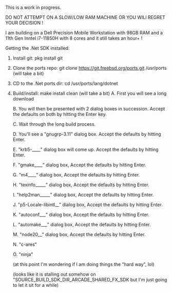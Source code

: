 This is a work in progress.

DO NOT ATTEMPT ON A SLOW/LOW RAM MACHINE OR YOU WILl REGRET YOUR DECISION !

I am building on a Dell Precision Mobile Workstation with 98GB RAM and a 11th Gen Inntel i7-11850H with 8 cores and it still takes an hour+ !

Getting the .Net SDK installed:

1. Install git:   pkg install git
2. Clone the ports repo:   git clone https://git.freebsd.org/ports.git /usr/ports  (will take a bit)
4. CD to the .Net ports dir:  cd /usr/ports/lang/dotnet
5. Build/install:  make install clean (will take a bit)
   A. First you will see a long download
   
   B. You will then be presented with 2 dialog boxes in succession. Accept the defaults on both by hitting the Enter key.
   
   C. Wait through the long build process.
   
   D. You'll see a "gnugrp-3.11" dialog box.  Accept the defaults by hitting Enter.
   
   E. "krb5-____" dialog box will come up. Accept the defaults by hitting Enter.
   
   F. "gmake____" dialog box, Accept the defaults by hitting Enter.
   
   G. "m4____" dialog box, Accept the defaults by hitting Enter.
   
   H. "texinfo_____"  dialog box, Accept the defaults by hitting Enter.
   
   I. "help2man_____"  dialog box, Accept the defaults by hitting Enter.
   
   J. "p5-Locale-libintl__" dialog box, Accept the defaults by hitting Enter.
   
   K. "autoconf___"  dialog box, Accept the defaults by hitting Enter.
   
   L. "automake___" dialog box, Accept the defaults by hitting Enter.
   
   M. "node20__" dialog box, Accept the defaults by hitting Enter.
   
   N. "c-ares"
   
   O. "ninja"
   
   (at this point I'm wondering if I am doing things the "hard way", lol)
   
   (looks like it is stalling out somehow on "SOURCE_BUILD_SDK_DIR_ARCADE_SHARED_FX_SDK  but I'm just going to let it sit for a while)
   
